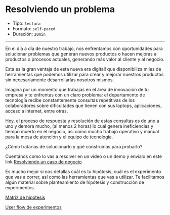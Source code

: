 # Resolviendo un problema

* Tipo: `lectura`
* Formato: `self-paced`
* Duración: `20min`

***

En el día a día de nuestro trabajo, nos enfrentamos con oportunidades para
solucionar problemas que generan nuevos productos o hacen mejoras
a productos o procesos actuales, generando más valor al cliente y al
negocio.

Esta es la gran ventaja de esta nueva era digital! que disponibiliza
miles de herramientas que podemos utilizar para crear y mejorar nuestros
productos sin necesariamente desarrollarlas nosotros mismos.

Imagina por un momento que trabajas en el área de innovación de tu empresa y
te enfrentas con un claro problema: el departamento de tecnología recibe
constantemente consultas repetitivas de los colaboradores sobre dificultades que
tienen con sus laptops, aplicaciones, acceso a internet, entre otras.

Hoy, el proceso de respuesta y resolución de estas consultas es de uno a uno y
demora mucho, (al menos 2 horas) lo cual genera ineficiencias y tiempo muerto en
el negocio, así como mucho trabajo operativo y manual para la mesa de atención y
el equipo de tecnología.

¿Cómo tratarias de solucionarlo y qué construirías para probarlo?

Cuentános como lo vas a resolver en un video o un demo y envialo en este link
[Resolviendo un caso de negocio](https://laboratoria.typeform.com/to/LGE5jQ)

Es mucho mejor si nos detallas cuál es tu hipótesis, cuál es el experimento que
vas a correr, así como las herramientas que vas a utilizar. Te facilitamos algún
material sobre planteamiento de hipótesis y construcción de experimentos.

[Matriz de hipótesis](https://drive.google.com/file/d/17L0MP4QUaZI03QlhB5LD0v2cZnK5cDIg/view?usp=sharing)

[User flow de experimentos](https://drive.google.com/file/d/1KjrV1JhtJoCfL8-p57-2gyZfBIrwurOh/view?usp=sharing)
